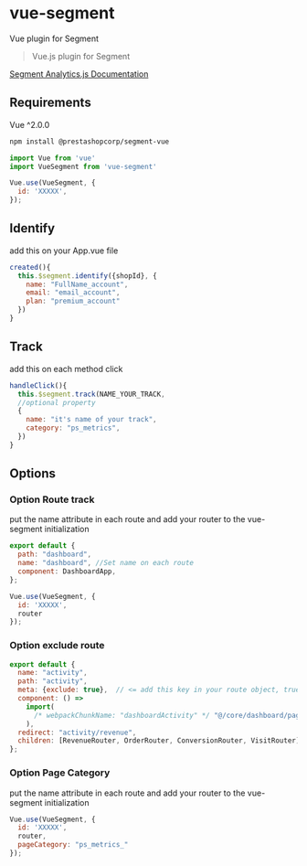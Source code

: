 # vue-segment

Vue plugin for Segment

> Vue.js plugin for Segment

[Segment Analytics.js Documentation](https://segment.com/docs/sources/website/analytics.js/)

## Requirements

Vue ^2.0.0

```bash
npm install @prestashopcorp/segment-vue
```

```js
import Vue from 'vue'
import VueSegment from 'vue-segment'

Vue.use(VueSegment, {
  id: 'XXXXX',
});
```

## Identify

add this on your App.vue file
```js
created(){
  this.$segment.identify({shopId}, {
    name: "FullName_account",
    email: "email_account",
    plan: "premium_account"
  })
}
```

## Track

add this on each method click
```js
handleClick(){
  this.$segment.track(NAME_YOUR_TRACK, 
  //optional property
  { 
    name: "it's name of your track",
    category: "ps_metrics",
  })
}
```

## Options 
 
### Option Route track

put the name attribute in each route and add your router to the vue-segment initialization

```js
export default {
  path: "dashboard",
  name: "dashboard", //Set name on each route
  component: DashboardApp,
};

Vue.use(VueSegment, {
  id: 'XXXXX',
  router
});
```

### Option exclude route

```js
export default {
  name: "activity",
  path: "activity",
  meta: {exclude: true},  // <= add this key in your route object, true to exclude, false to track
  component: () =>
    import(
      /* webpackChunkName: "dashboardActivity" */ "@/core/dashboard/pages/ActivityApp"
    ),
  redirect: "activity/revenue",
  children: [RevenueRouter, OrderRouter, ConversionRouter, VisitRouter],
};
```

### Option Page Category

put the name attribute in each route and add your router to the vue-segment initialization

```js
Vue.use(VueSegment, {
  id: 'XXXXX',
  router,
  pageCategory: "ps_metrics_"
});
```

